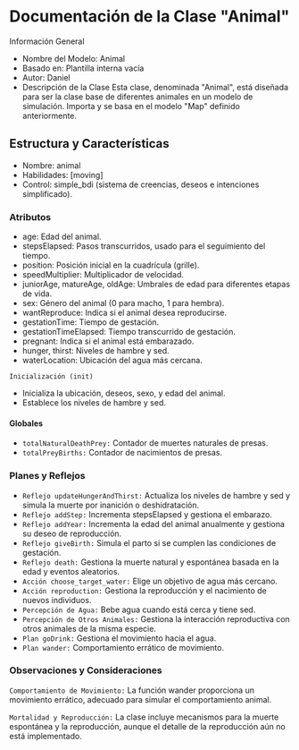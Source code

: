 # Documentación de la Clase "Animal"
Información General
- Nombre del Modelo: Animal
- Basado en: Plantilla interna vacía
- Autor: Daniel
- Descripción de la Clase
Esta clase, denominada "Animal", está diseñada para ser la clase base de diferentes animales en un modelo de simulación. Importa y se basa en el modelo "Map" definido anteriormente.

## Estructura y Características
- Nombre: animal
- Habilidades: [moving]
- Control: simple_bdi (sistema de creencias, deseos e intenciones simplificado).


### Atributos
- age: Edad del animal.
- stepsElapsed: Pasos transcurridos, usado para el seguimiento del tiempo.
- position: Posición inicial en la cuadrícula (grille).
- speedMultiplier: Multiplicador de velocidad.
- juniorAge, matureAge, oldAge: Umbrales de edad para diferentes etapas de vida.
- sex: Género del animal (0 para macho, 1 para hembra).
- wantReproduce: Indica si el animal desea reproducirse.
- gestationTime: Tiempo de gestación.
- gestationTimeElapsed: Tiempo transcurrido de gestación.
- pregnant: Indica si el animal está embarazado.
- hunger, thirst: Niveles de hambre y sed.
- waterLocation: Ubicación del agua más cercana.

`Inicialización (init)`
- Inicializa la ubicación, deseos, sexo, y edad del animal.
- Establece los niveles de hambre y sed.

#### Globales
- `totalNaturalDeathPrey:` Contador de muertes naturales de presas.
- `totalPreyBirths:` Contador de nacimientos de presas.

### Planes y Reflejos
- `Reflejo updateHungerAndThirst:` Actualiza los niveles de hambre y sed y simula la muerte por inanición o deshidratación.
- `Reflejo addStep:` Incrementa stepsElapsed y gestiona el embarazo.
- `Reflejo addYear:` Incrementa la edad del animal anualmente y gestiona su deseo de reproducción.
- `Reflejo giveBirth:` Simula el parto si se cumplen las condiciones de gestación.
- `Reflejo death:` Gestiona la muerte natural y espontánea basada en la edad y eventos aleatorios.
- `Acción choose_target_water:` Elige un objetivo de agua más cercano.
- `Acción reproduction:` Gestiona la reproducción y el nacimiento de nuevos individuos.
- `Percepción de Agua:` Bebe agua cuando está cerca y tiene sed.
- `Percepción de Otros Animales:` Gestiona la interacción reproductiva con otros animales de la misma especie.
- `Plan goDrink:` Gestiona el movimiento hacia el agua.
- `Plan wander:` Comportamiento errático de movimiento.


### Observaciones y Consideraciones
`Comportamiento de Movimiento:` La función wander proporciona un movimiento errático, adecuado para simular el comportamiento animal.

`Mortalidad y Reproducción:` La clase incluye mecanismos para la muerte espontánea y la reproducción, aunque el detalle de la reproducción aún no está implementado.